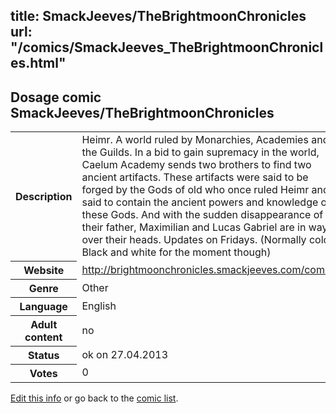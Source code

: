 title: SmackJeeves/TheBrightmoonChronicles
url: "/comics/SmackJeeves_TheBrightmoonChronicles.html"
---
Dosage comic SmackJeeves/TheBrightmoonChronicles
-----------------------------------------

<p id="msg"></p>
<script type="text/javascript">
if (window.location.search === '?edit_info_mail=sent_ok') {
  var elem = document.getElementById("msg");
  elem.innerHTML = 'Edited information sucessfully sent.';
  elem.className = 'ok';
}
</script>
<table class="comicinfo">
<tr>
<th>Description</th><td>Heimr. A world ruled by Monarchies, Academies and the Guilds. In a bid to gain supremacy in the world, Caelum Academy sends two brothers to find two ancient artifacts. These artifacts were said to be forged by the Gods of old who once ruled Heimr and said to contain the ancient powers and knowledge of these Gods. And with the sudden disappearance of their father, Maximilian and Lucas Gabriel are in way over their heads. Updates on Fridays. (Normally colour. Black and white for the moment though)</td>
</tr>
<tr>
<th>Website</th><td><a href="http://brightmoonchronicles.smackjeeves.com/comics/">http://brightmoonchronicles.smackjeeves.com/comics/</a></td>
</tr>
<tr>
<th>Genre</th><td>Other</td>
</tr>
<tr>
<th>Language</th><td>English</td>
</tr>
<tr>
<th>Adult content</th><td>no</td>
</tr>
<tr>
<th>Status</th><td>ok on 27.04.2013</td>
</tr>
<tr>
<th>Votes</th><td>0</td>
</tr>
</table>

[Edit this info](SmackJeeves_TheBrightmoonChronicles_edit.html) or go back to the [comic list](../comic-index.html).

